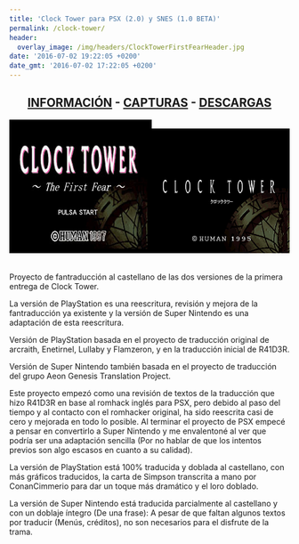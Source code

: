 ```yaml
---
title: 'Clock Tower para PSX (2.0) y SNES (1.0 BETA)'
permalink: /clock-tower/
header:
  overlay_image: /img/headers/ClockTowerFirstFearHeader.jpg
date: '2016-07-02 19:22:05 +0200'
date_gmt: '2016-07-02 17:22:05 +0200'
---
```

<h2 style="text-align: center;"><strong><a href="/clock-tower/informacion/">INFORMACIÓN</a> - <a href="/clock-tower/capturas/">CAPTURAS</a> - <a href="/clock-tower/descargar/">DESCARGAS</a></strong></h2>

<p style="text-align: center;"><img src="/img/2016/07/SLPS_009.17_08052016_220436_0693.jpg" /><img src="/img/2017/12/ClockTowerESP-TITULO.png" /></p>
<br>
Proyecto de fantraducción al castellano de las dos versiones de la primera entrega de Clock Tower.

La versión de PlayStation es una reescritura, revisión y mejora de la fantraducción ya existente y la 
versión de Super Nintendo es una adaptación de esta reescritura.

Versión de PlayStation basada en el proyecto de traducción original de arcraith, Enetirnel, Lullaby y 
Flamzeron, y en la traducción inicial de R41D3R.

Versión de Super Nintendo también basada en el proyecto de traducción del grupo Aeon Genesis Translation Project.

Este proyecto empezó como una revisión de textos de la traducción que hizo R41D3R en base al romhack 
inglés para PSX, pero debido al paso del tiempo y al contacto con el romhacker original, ha sido reescrita 
casi de cero y mejorada en todo lo posible. Al terminar el proyecto de PSX empecé a pensar en convertirlo a 
Super Nintendo y me envalentoné al ver que podría ser una adaptación sencilla (Por no hablar de que los 
intentos previos son algo escasos en cuanto a su calidad).

La versión de PlayStation está 100% traducida y doblada al castellano, con más gráficos traducidos, la carta de 
Simpson transcrita a mano por ConanCimmerio para dar un toque más dramático y el loro doblado.

La versión de Super Nintendo está traducida parcialmente al castellano y con un doblaje íntegro (De una frase): 
A pesar de que faltan algunos textos por traducir (Menús, créditos), no son necesarios para el disfrute de la trama.
